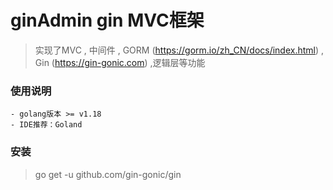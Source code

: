 # ginAdmin gin MVC框架
> 实现了MVC , 中间件 , GORM (https://gorm.io/zh_CN/docs/index.html) , Gin (https://gin-gonic.com) ,逻辑层等功能

### 使用说明

```
- golang版本 >= v1.18
- IDE推荐：Goland
```
### 安装
> go get -u github.com/gin-gonic/gin